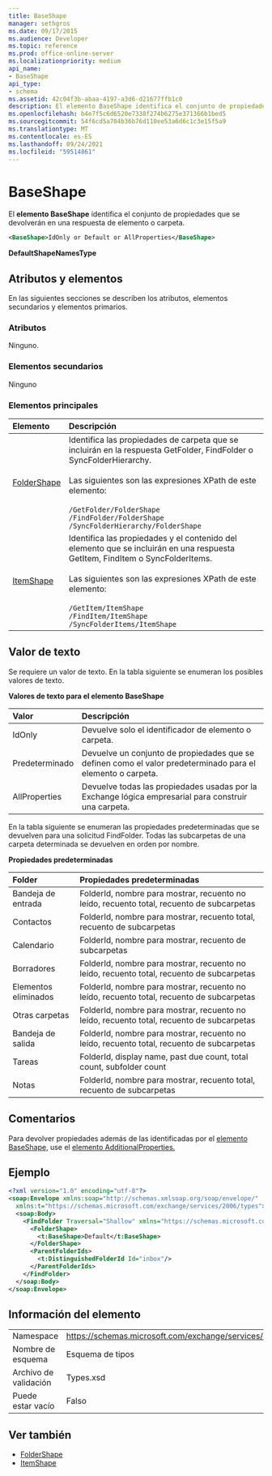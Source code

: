 ```yaml
---
title: BaseShape
manager: sethgros
ms.date: 09/17/2015
ms.audience: Developer
ms.topic: reference
ms.prod: office-online-server
ms.localizationpriority: medium
api_name:
- BaseShape
api_type:
- schema
ms.assetid: 42c04f3b-abaa-4197-a3d6-d21677ffb1c0
description: El elemento BaseShape identifica el conjunto de propiedades que se devolverán en una respuesta de elemento o carpeta.
ms.openlocfilehash: b4e7f5c6d6520e7338f274b6275e371366b1bed5
ms.sourcegitcommit: 54f6cd5a704b36b76d110ee53a6d6c1c3e15f5a9
ms.translationtype: MT
ms.contentlocale: es-ES
ms.lasthandoff: 09/24/2021
ms.locfileid: "59514861"
---
```

# <a name="baseshape"></a>BaseShape

El **elemento BaseShape** identifica el conjunto de propiedades que se devolverán en una respuesta de elemento o carpeta. 
  
```xml
<BaseShape>IdOnly or Default or AllProperties</BaseShape>
```

 **DefaultShapeNamesType**
## <a name="attributes-and-elements"></a>Atributos y elementos

En las siguientes secciones se describen los atributos, elementos secundarios y elementos primarios.
  
### <a name="attributes"></a>Atributos

Ninguno.
  
### <a name="child-elements"></a>Elementos secundarios

Ninguno
  
### <a name="parent-elements"></a>Elementos principales

|**Elemento**|**Descripción**|
|:-----|:-----|
|[FolderShape](foldershape.md) <br/> | Identifica las propiedades de carpeta que se incluirán en la respuesta GetFolder, FindFolder o SyncFolderHierarchy.<br/><br/>Las siguientes son las expresiones XPath de este elemento:<br/><br/>`/GetFolder/FolderShape` <br/>  `/FindFolder/FolderShape` <br/>  `/SyncFolderHierarchy/FolderShape` <br/> |
|[ItemShape](itemshape.md) <br/> | Identifica las propiedades y el contenido del elemento que se incluirán en una respuesta GetItem, FindItem o SyncFolderItems.<br/><br/>Las siguientes son las expresiones XPath de este elemento:<br/><br/>`/GetItem/ItemShape` <br/>  `/FindItem/ItemShape` <br/>  `/SyncFolderItems/ItemShape` <br/> |
   
## <a name="text-value"></a>Valor de texto

Se requiere un valor de texto. En la tabla siguiente se enumeran los posibles valores de texto.
  
**Valores de texto para el elemento BaseShape**

|**Valor**|**Descripción**|
|:-----|:-----|
|IdOnly  <br/> |Devuelve solo el identificador de elemento o carpeta.  <br/> |
|Predeterminado  <br/> |Devuelve un conjunto de propiedades que se definen como el valor predeterminado para el elemento o carpeta.  <br/> |
|AllProperties  <br/> |Devuelve todas las propiedades usadas por la Exchange lógica empresarial para construir una carpeta.  <br/> |
   
En la tabla siguiente se enumeran las propiedades predeterminadas que se devuelven para una solicitud FindFolder. Todas las subcarpetas de una carpeta determinada se devuelven en orden por nombre.
  
**Propiedades predeterminadas**

|**Folder**|**Propiedades predeterminadas**|
|:-----|:-----|
|Bandeja de entrada  <br/> |FolderId, nombre para mostrar, recuento no leído, recuento total, recuento de subcarpetas  <br/> |
|Contactos  <br/> |FolderId, nombre para mostrar, recuento total, recuento de subcarpetas  <br/> |
|Calendario  <br/> |FolderId, nombre para mostrar, recuento de subcarpetas  <br/> |
|Borradores  <br/> |FolderId, nombre para mostrar, recuento no leído, recuento total, recuento de subcarpetas  <br/> |
|Elementos eliminados  <br/> |FolderId, nombre para mostrar, recuento no leído, recuento total, recuento de subcarpetas  <br/> |
|Otras carpetas  <br/> |FolderId, nombre para mostrar, recuento no leído, recuento total, recuento de subcarpetas  <br/> |
|Bandeja de salida  <br/> |FolderId, nombre para mostrar, recuento no leído, recuento total, recuento de subcarpetas  <br/> |
|Tareas  <br/> |FolderId, display name, past due count, total count, subfolder count  <br/> |
|Notas  <br/> |FolderId, nombre para mostrar, recuento total, recuento de subcarpetas  <br/> |
   
## <a name="remarks"></a>Comentarios

Para devolver propiedades además de las identificadas por el [elemento BaseShape,](baseshape.md) use el [elemento AdditionalProperties.](additionalproperties.md) 
  
## <a name="example"></a>Ejemplo

```XML
<?xml version="1.0" encoding="utf-8"?>
<soap:Envelope xmlns:soap="http://schemas.xmlsoap.org/soap/envelope/"
  xmlns:t="https://schemas.microsoft.com/exchange/services/2006/types">
  <soap:Body>
    <FindFolder Traversal="Shallow" xmlns="https://schemas.microsoft.com/exchange/services/2006/messages">
      <FolderShape>
        <t:BaseShape>Default</t:BaseShape>
      </FolderShape>
      <ParentFolderIds>
        <t:DistinguishedFolderId Id="inbox"/>
      </ParentFolderIds>
    </FindFolder>
  </soap:Body>
</soap:Envelope>
```

## <a name="element-information"></a>Información del elemento

|||
|:-----|:-----|
|Namespace  <br/> |https://schemas.microsoft.com/exchange/services/2006/types  <br/> |
|Nombre de esquema  <br/> |Esquema de tipos  <br/> |
|Archivo de validación  <br/> |Types.xsd  <br/> |
|Puede estar vacío  <br/> |Falso  <br/> |
   
## <a name="see-also"></a>Ver también

- [FolderShape](foldershape.md)
- [ItemShape](itemshape.md)

